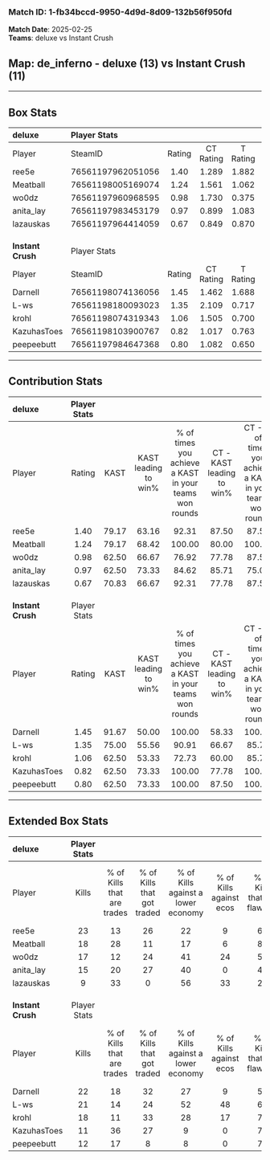 ### Match ID: 1-fb34bccd-9950-4d9d-8d09-132b56f950fd  
**Match Date**: 2025-02-25  
**Teams**: deluxe vs Instant Crush  

## **Map**: de_inferno - deluxe (13) vs Instant Crush (11)  
---  

## Box Stats  

| **deluxe**        | Player Stats      |        |           |          |       |       |       |         |        |      |     |
| :- | :- | :-: | :-: | :-: | :-: | :-: | :-: | :-: | :-: | :-: | :-: |
| Player            | SteamID           | Rating | CT Rating | T Rating | KAST  |  ADR  | Kills | Assists | Deaths | K/D  | HS% |
| ree5e             | 76561197962051056 |  1.40  |   1.289   |  1.882   | 79.17 | 111.2 |  23   |    6    |   20   | 1.15 | 52  |
| Meatball          | 76561198005169074 |  1.24  |   1.561   |  1.062   | 79.17 | 70.8  |  18   |    4    |   13   | 1.38 | 50  |
| wo0dz             | 76561197960968595 |  0.98  |   1.730   |  0.375   | 62.50 | 61.8  |  17   |    3    |   16   | 1.06 | 58  |
| anita_lay         | 76561197983453179 |  0.97  |   0.899   |  1.083   | 62.50 | 82.3  |  15   |    6    |   17   | 0.88 | 20  |
| lazauskas         | 76561197964414059 |  0.67  |   0.849   |  0.870   | 70.83 | 46.8  |   9   |    5    |   18   | 0.50 | 44  |
|                   |                   |        |           |          |       |       |       |         |        |      |     |
|                   |                   |        |           |          |       |       |       |         |        |      |     |
|                   |                   |        |           |          |       |       |       |         |        |      |     |
| **Instant Crush** | Player Stats      |        |           |          |       |       |       |         |        |      |     |
| Player            | SteamID           | Rating | CT Rating | T Rating | KAST  |  ADR  | Kills | Assists | Deaths | K/D  | HS% |
| Darnell           | 76561198074136056 |  1.45  |   1.462   |  1.688   | 91.67 | 88.3  |  22   |    6    |   17   | 1.29 | 45  |
| L-ws              | 76561198180093023 |  1.35  |   2.109   |  0.717   | 75.00 | 92.2  |  21   |   10    |   16   | 1.31 | 47  |
| krohl             | 76561198074319343 |  1.06  |   1.505   |  0.700   | 62.50 | 84.6  |  18   |    5    |   18   | 1.00 | 61  |
| KazuhasToes       | 76561198103900767 |  0.82  |   1.017   |  0.763   | 62.50 | 67.4  |  11   |   11    |   16   | 0.69 | 36  |
| peepeebutt        | 76561197984647368 |  0.80  |   1.082   |  0.650   | 62.50 | 48.5  |  12   |    6    |   15   | 0.80 | 33  |
---  

## Contribution Stats  

| **deluxe**        | Player Stats |       |                      |                                                        |                           |                                                             |                          |                                                            |
| :- | :-: | :-: | :-: | :-: | :-: | :-: | :-: | :-: |
| Player            |    Rating    | KAST  | KAST leading to win% | % of times you achieve a KAST in your teams won rounds | CT - KAST leading to win% | CT - % of times you achieve a KAST in your teams won rounds | T - KAST leading to win% | T - % of times you achieve a KAST in your teams won rounds |
| ree5e             |     1.40     | 79.17 |        63.16         |                         92.31                          |           87.50           |                            87.50                            |          45.45           |                           100.00                           |
| Meatball          |     1.24     | 79.17 |        68.42         |                         100.00                         |           80.00           |                           100.00                            |          55.56           |                           100.00                           |
| wo0dz             |     0.98     | 62.50 |        66.67         |                         76.92                          |           77.78           |                            87.50                            |          50.00           |                           60.00                            |
| anita_lay         |     0.97     | 62.50 |        73.33         |                         84.62                          |           85.71           |                            75.00                            |          62.50           |                           100.00                           |
| lazauskas         |     0.67     | 70.83 |        66.67         |                         92.31                          |           77.78           |                            87.50                            |          55.56           |                           100.00                           |
|                   |              |       |                      |                                                        |                           |                                                             |                          |                                                            |
|                   |              |       |                      |                                                        |                           |                                                             |                          |                                                            |
|                   |              |       |                      |                                                        |                           |                                                             |                          |                                                            |
| **Instant Crush** | Player Stats |       |                      |                                                        |                           |                                                             |                          |                                                            |
| Player            |    Rating    | KAST  | KAST leading to win% | % of times you achieve a KAST in your teams won rounds | CT - KAST leading to win% | CT - % of times you achieve a KAST in your teams won rounds | T - KAST leading to win% | T - % of times you achieve a KAST in your teams won rounds |
| Darnell           |     1.45     | 91.67 |        50.00         |                         100.00                         |           58.33           |                           100.00                            |          40.00           |                           100.00                           |
| L-ws              |     1.35     | 75.00 |        55.56         |                         90.91                          |           66.67           |                            85.71                            |          44.44           |                           100.00                           |
| krohl             |     1.06     | 62.50 |        53.33         |                         72.73                          |           60.00           |                            85.71                            |          40.00           |                           50.00                            |
| KazuhasToes       |     0.82     | 62.50 |        73.33         |                         100.00                         |           77.78           |                           100.00                            |          66.67           |                           100.00                           |
| peepeebutt        |     0.80     | 62.50 |        73.33         |                         100.00                         |           87.50           |                           100.00                            |          57.14           |                           100.00                           |
---  

## Extended Box Stats  

| **deluxe**        | Player Stats |                            |                            |                                    |                         |                              |                                 |        |                             |                                     |                          |                               |                            |
| :- | :-: | :-: | :-: | :-: | :-: | :-: | :-: | :-: | :-: | :-: | :-: | :-: | :-: |
| Player            |    Kills     | % of Kills that are trades | % of Kills that got traded | % of Kills against a lower economy | % of Kills against ecos | % of Kills that are flawless | % of Kills that are close duels | Deaths | % of Deaths that get traded | % of Deaths against a lower economy | % of Deaths against ecos | % of Deaths that are flawless | % of Deaths that are close |
| ree5e             |      23      |             13             |             26             |                 22                 |            9            |              61              |                9                |   20   |             40              |                 20                  |            10            |              55               |             5              |
| Meatball          |      18      |             28             |             11             |                 17                 |            6            |              83              |                6                |   13   |             23              |                 23                  |            8             |              77               |             0              |
| wo0dz             |      17      |             12             |             24             |                 41                 |           24            |              53              |               12                |   16   |             19              |                 25                  |            6             |              81               |             0              |
| anita_lay         |      15      |             20             |             27             |                 40                 |            0            |              47              |                7                |   17   |              6              |                 29                  |            12            |              53               |             24             |
| lazauskas         |      9       |             33             |             0              |                 56                 |           33            |              22              |                0                |   18   |             39              |                 17                  |            6             |              72               |             0              |
|                   |              |                            |                            |                                    |                         |                              |                                 |        |                             |                                     |                          |                               |                            |
|                   |              |                            |                            |                                    |                         |                              |                                 |        |                             |                                     |                          |                               |                            |
|                   |              |                            |                            |                                    |                         |                              |                                 |        |                             |                                     |                          |                               |                            |
| **Instant Crush** | Player Stats |                            |                            |                                    |                         |                              |                                 |        |                             |                                     |                          |                               |                            |
| Player            |    Kills     | % of Kills that are trades | % of Kills that got traded | % of Kills against a lower economy | % of Kills against ecos | % of Kills that are flawless | % of Kills that are close duels | Deaths | % of Deaths that get traded | % of Deaths against a lower economy | % of Deaths against ecos | % of Deaths that are flawless | % of Deaths that are close |
| Darnell           |      22      |             18             |             32             |                 27                 |            9            |              50              |                5                |   17   |             29              |                  0                  |            0             |              71               |             12             |
| L-ws              |      21      |             14             |             24             |                 52                 |           48            |              67              |               14                |   16   |             19              |                 13                  |            6             |              50               |             0              |
| krohl             |      18      |             11             |             33             |                 28                 |           17            |              78              |                6                |   18   |             11              |                 11                  |            6             |              67               |             6              |
| KazuhasToes       |      11      |             36             |             27             |                 9                  |            0            |              73              |                0                |   16   |             19              |                 13                  |            13            |              44               |             0              |
| peepeebutt        |      12      |             17             |             8              |                 8                  |            0            |              75              |                0                |   15   |             20              |                  0                  |            0             |              53               |             20             |
